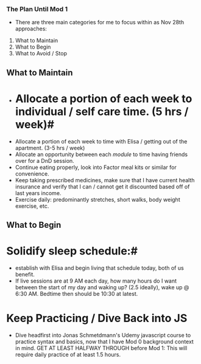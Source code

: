 ### The Plan Until Mod 1 ###
 - There are three main categories for me to focus within as Nov 28th approaches:
 1. What to Maintain 
 2. What to Begin
 3. What to Avoid / Stop

 ## What to Maintain ## 
 - # Allocate a portion of each week to individual / self care time. (5 hrs / week)#
 - Allocate a portion of each week to time with Elisa / getting out of the apartment. (3-5 hrs / week)
 - Allocate an opportunity between each *module* to time having friends over for a DnD session.
 - Continue eating properly, look into Factor meal kits or similar for convenience.
 - Keep taking prescribed medicines, make sure that I have current health insurance and verify that I can / cannot get it discounted based off of last years income.
 - Exercise daily: predominantly stretches, short walks, body weight exercise, etc. 

## What to Begin ##
# Solidify sleep schedule:#
- establish with Elisa and begin living that schedule today, both of us benefit.
- If live sessions are at 9 AM each day, how many hours do I want between the start of my day and waking up? (2.5 ideally), wake up @ 6:30 AM. Bedtime then should be 10:30 at latest.
# Keep Practicing / Dive Back into JS #
- Dive headfirst into Jonas Schmetdmann's Udemy javascript course to practice syntax and basics, now that I have Mod 0 background context in mind. GET AT LEAST HALFWAY THROUGH before Mod 1: This will require daily practice of at least 1.5 hours.

